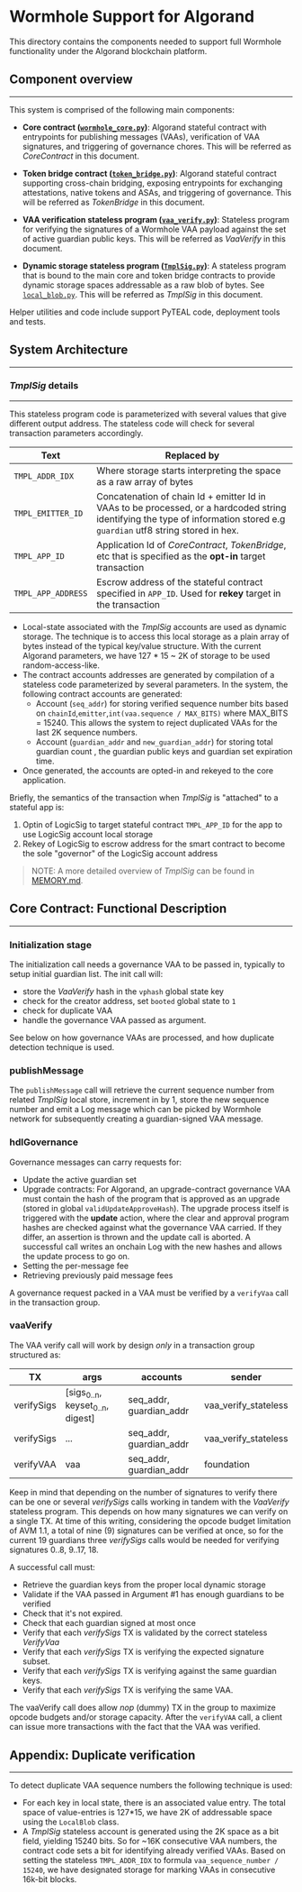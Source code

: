 Wormhole Support for Algorand
=============================

This directory contains the components needed to support full Wormhole functionality under the Algorand blockchain platform.

## Component overview
---------------------

This system is comprised of the following main components:

* **Core contract ([`wormhole_core.py`](./wormhole_core.py))**: Algorand stateful contract with entrypoints for publishing messages (VAAs), verification of VAA signatures, and triggering of governance chores. This will be referred as _CoreContract_ in this document.

* **Token bridge contract ([`token_bridge.py`](./token_bridge.py))**: Algorand stateful contract supporting cross-chain bridging, exposing entrypoints for exchanging  attestations, native tokens and ASAs, and triggering of governance. This will be referred as _TokenBridge_ in this document.

* **VAA verification stateless program ([`vaa_verify.py`](./vaa_verify.py))**:  Stateless program for verifying the signatures of a Wormhole VAA payload against the set of  active guardian public keys. This will be referred as _VaaVerify_ in this document.

* **Dynamic storage stateless program ([`TmplSig.py`](./TmplSig.py))**: A stateless program that is bound to the main core and token bridge contracts to provide dynamic storage spaces addressable as a raw blob of bytes.  See [`local_blob.py`](./local_blob.py).  This will be referred as _TmplSig_ in this document. 

Helper utilities and code include support PyTEAL code,  deployment tools and tests.

## System Architecture
----------------------

### _TmplSig_ details
--------------------

This stateless program code is parameterized with several values that give different output address.  The stateless code will check for several transaction parameters accordingly.

| Text               | Replaced by                                                                                                                                                                   |
|--------------------|-------------------------------------------------------------------------------------------------------------------------------------------------------------------------------|
| `TMPL_ADDR_IDX`    | Where storage starts interpreting the space as a raw array of bytes                                                                                                           |
| `TMPL_EMITTER_ID`  | Concatenation of chain Id + emitter Id in VAAs to be processed, or a hardcoded string identifying the type of information stored e.g    `guardian` utf8 string stored in hex. |
| `TMPL_APP_ID`      | Application Id of _CoreContract_, _TokenBridge_, etc that is specified as the **opt-in** target transaction
| `TMPL_APP_ADDRESS` | Escrow address of the stateful contract specified in `APP_ID`. Used for **rekey** target in the transaction


* Local-state associated with the _TmplSig_ accounts are used as dynamic storage. The technique is to access this local storage as a plain array of bytes instead of the typical key/value structure.  With the current Algorand parameters, we have 127 * 15 ~ 2K of storage to be used random-access-like.
* The contract accounts addresses are generated by compilation of a stateless code parameterized by several parameters. In the system, the following contract accounts are generated:
    * Account (`seq_addr`) for storing verified sequence number bits based on `chainId`,`emitter`,`int(vaa.sequence / MAX_BITS)` where MAX_BITS = 15240.  This allows the system to reject duplicated VAAs for the last 2K sequence numbers.
    * Account (`guardian_addr` and `new_guardian_addr`) for storing total guardian count , the guardian public keys and guardian set expiration time.
* Once generated, the accounts are opted-in and rekeyed to the core application.

Briefly, the semantics of the transaction when _TmplSig_ is "attached" to a stateful app is:
1. Optin of LogicSig to target stateful contract `TMPL_APP_ID` for the app to use LogicSig account local storage
2. Rekey of LogicSig to escrow address for the smart contract to become the sole "governor" of the LogicSig account address

> NOTE: A more detailed overview of _TmplSig_ can be found in [MEMORY.md](./MEMORY.md).

## Core Contract: Functional Description
----------------------------------------
### Initialization stage
The initialization call needs a governance VAA to be passed in, typically to setup initial guardian list. The init call will: 
* store the _VaaVerify_ hash in the `vphash` global state key
* check for the creator address, set `booted` global state to `1`
* check for duplicate VAA
* handle the governance VAA passed as argument.

See below on how governance VAAs are processed, and how duplicate detection technique is used.

### publishMessage

The `publishMessage` call will retrieve the current sequence number from related _TmplSig_ local store, increment in by 1, store the new sequence number  and emit a Log message which can be picked by Wormhole network for subsequently creating  a guardian-signed VAA message.

### hdlGovernance

Governance messages can carry requests for:

* Update the active guardian set
* Upgrade contracts: For Algorand, an upgrade-contract governance VAA must contain the hash of the program that is approved as an upgrade (stored in global `validUpdateApproveHash`).  The upgrade process itself is triggered with the **update** action, where the clear and approval program hashes are checked against what the governance VAA carried.  If they differ, an assertion is thrown and the update call is aborted.  A successful call writes an onchain Log with the new hashes and allows the update process to go on.  
* Setting the per-message fee
* Retrieving previously paid message fees

A governance request packed in a VAA must be verified by a `verifyVaa` call in the transaction group.

### vaaVerify

The VAA verify call will work by design *only* in a transaction group structured as:

| TX         | args                                                 | accounts                | sender                |
|------------|------------------------------------------------------|-------------------------|-----------------------|
| verifySigs | [sigs<sub>0..n</sub>, keyset<sub>0..n</sub>, digest] | seq_addr, guardian_addr | vaa_verify_stateless  |
| verifySigs | ...                                                  | seq_addr, guardian_addr | vaa_verify_stateless  |
| verifyVAA  | vaa                                                  | seq_addr, guardian_addr | foundation            |

Keep in mind that depending on the number of signatures to verify there can be one or several _verifySigs_ calls working in tandem with the _VaaVerify_ stateless program. This depends on how many signatures we can verify on a single TX.  At time of this writing, considering the opcode budget limitation of AVM 1.1, a total of nine (9) signatures can be verified at once, so for the current 19 guardians three _verifySigs_ calls would be needed for verifying signatures 0..8, 9..17, 18.  

A successful call must:

* Retrieve the guardian keys from the proper local dynamic storage
* Validate if the VAA passed in Argument #1 has enough guardians to be verified
* Check that it's not expired.
* Check that each guardian signed at most once
* Verify that each _verifySigs_ TX is validated by the correct stateless _VerifyVaa_
* Verify that each _verifySigs_ TX is verifying the expected signature subset.
* Verify that each _verifySigs_ TX is verifying against the same guardian keys.
* Verify that each _verifySigs_ TX is verifying the same VAA.

The vaaVerify call does allow *nop* (dummy) TX  in the group to maximize opcode budgets and/or storage capacity. After the `verifyVAA` call, a client can issue more transactions with the fact that the VAA was verified.
 
## Appendix:  Duplicate verification
------------------------------------
To detect duplicate VAA sequence numbers the following technique is used:

* For each key in local state, there is an associated value entry. The total space of value-entries is 127*15, we have 2K of addressable space using the `LocalBlob` class. 
* A _TmplSig_ stateless account is generated using the 2K space as a bit field, yielding 15240 bits. So for  ~16K consecutive VAA numbers, the contract code sets a bit for identifying already verified VAAs.  Based on setting the stateless `TMPL_ADDR_IDX` to formula `vaa_sequence_number / 15240`, we have designated storage for marking VAAs in consecutive 16k-bit blocks.
